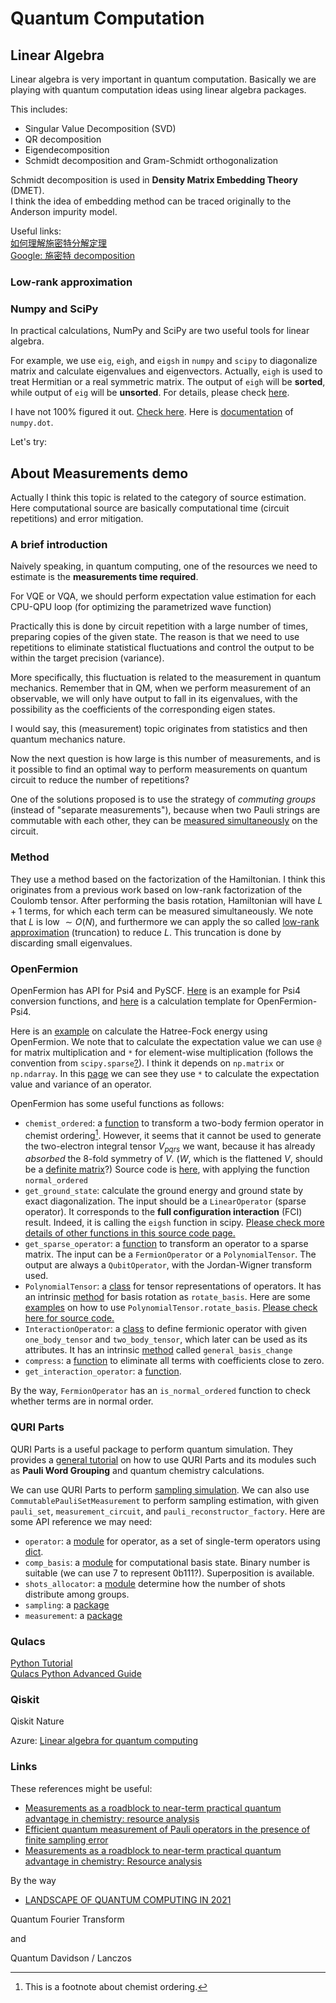 # Quantum Computation

## Linear Algebra

Linear algebra is very important in quantum computation. 
Basically we are playing with quantum computation ideas using linear algebra packages.

This includes:
* Singular Value Decomposition (SVD)
* QR decomposition
* Eigendecomposition
* Schmidt decomposition and Gram-Schmidt orthogonalization

Schmidt decomposition is used in **Density Matrix Embedding Theory** (DMET).  
I think the idea of embedding method can be traced originally to the Anderson impurity model.  

Useful links:  
[如何理解施密特分解定理](https://zhuanlan.zhihu.com/p/86137107)  
[Google: 施密特 decomposition](https://www.google.com/search?client=safari&rls=en&q=%E6%96%BD%E5%AF%86%E7%89%B9+decomposition&ie=UTF-8&oe=UTF-8#ip=1)


### Low-rank approximation


### Numpy and SciPy


In practical calculations, NumPy and SciPy are two useful tools for linear algebra. 

For example, we use ```eig```, ```eigh```, and ```eigsh``` in ```numpy``` and ```scipy``` to diagonalize matrix and calculate eigenvalues and eigenvectors.
Actually, ```eigh``` is used to treat Hermitian or a real symmetric matrix. The output of ```eigh``` will be **sorted**, while output of ```eig``` will be **unsorted**. 
For details, please check [here](https://stackoverflow.com/questions/45434989/numpy-difference-between-linalg-eig-and-linalg-eigh).

I have not 100% figured it out. [Check here](https://www.google.com/search?q=np+dot+matmul+*+%40&client=safari&sca_esv=580377342&rls=en&sxsrf=AM9HkKnxYYJvI17bXDwrVyJANqjl4mAd6w%3A1699419336990&ei=yBRLZdr8O9TQ-QblsrWQCQ&ved=0ahUKEwjagJ-vzrOCAxVUaN4KHWVZDZIQ4dUDCA8&uact=5&oq=np+dot+matmul+*+%40&gs_lp=Egxnd3Mtd2l6LXNlcnAiEW5wIGRvdCBtYXRtdWwgKiBAMgYQABgWGB4yBhAAGBYYHjIGEAAYFhgeMgYQABgWGB4yBhAAGBYYHjIGEAAYFhgeMgYQABgWGB4yBhAAGBYYHjIIEAAYigUYhgNIuAxQmgZYiwtwAXgBkAEAmAHOAaABtQSqAQUwLjMuMbgBA8gBAPgBAcICChAAGEcY1gQYsAPiAwQYACBBiAYBkAYI&sclient=gws-wiz-serp).
Here is [documentation](https://numpy.org/doc/stable/reference/generated/numpy.dot.html) of ```numpy.dot```.

Let's try:




## About Measurements demo

Actually I think this topic is related to the category of source estimation.
Here computational source are basically computational time (circuit repetitions) and error mitigation.  


### A brief introduction

Naively speaking, in quantum computing, one of the resources we need to estimate is the **measurements time required**.

For VQE or VQA, we should perform expectation value estimation for each CPU-QPU loop (for optimizing the parametrized wave function)

Practically this is done by circuit repetition with a large number of times, preparing copies of the given state. 
The reason is that we need to use repetitions to eliminate statistical fluctuations and control the output to be within the target precision (variance).

More specifically, this fluctuation is related to the measurement in quantum mechanics. 
Remember that in QM, when we perform measurement of an observable, we will only have output to fall in its eigenvalues, with the possibility as the coefficients of the corresponding eigen states.

I would say, this (measurement) topic originates from statistics and then quantum mechanics nature.

Now the next question is how large is this number of measurements, and is it possible to find an optimal way to perform measurements on quantum circuit to reduce the number of repetitions?

One of the solutions proposed is to use the strategy of _commuting groups_ (instead of "separate measurements"),
because when two Pauli strings are commutable with each other, they can be [measured simultaneously](https://quantumcomputing.stackexchange.com/questions/29465/what-does-commuting-operators-can-be-measured-simultaneously-mean) on the circuit.

### Method 

They use a method based on the factorization of the Hamiltonian. I think this originates from a previous work based on low-rank factorization of the Coulomb tensor.
After performing the basis rotation, Hamiltonian will have $L+1$ terms, for which each term can be measured simultaneously.
We note that $L$ is low $\sim O(N)$, and furthermore we can apply the so called [low-rank approximation](https://web.stanford.edu/class/cs168/l/l9.pdf) (truncation) to reduce $L$.
This truncation is done by discarding small eigenvalues.
### OpenFermion

OpenFermion has API for Psi4 and PySCF. [Here](https://github.com/quantumlib/OpenFermion-Psi4/blob/master/openfermionpsi4/_psi4_conversion_functions.py) is an example for Psi4 conversion functions,
and [here](https://github.com/quantumlib/OpenFermion-Psi4/blob/master/openfermionpsi4/_psi4_template) is a calculation template for OpenFermion-Psi4.

Here is an [example](https://quantumcomputing.stackexchange.com/questions/23801/hartree-fock-state-in-openfermion) on calculate the Hatree-Fock energy using OpenFermion. We note that to calculate the expectation value 
we can use ```@``` for matrix multiplication and ```*``` for element-wise multiplication (follows the convention from ```scipy.sparse```[?](https://docs.scipy.org/doc/scipy/reference/sparse.html)).
I think it depends on ```np.matrix``` or ```np.ndarray```.
In this [page](https://github.com/quantumlib/OpenFermion/blob/v1.6.0/src/openfermion/linalg/sparse_tools.py#L668-L710) we can see they use ```*``` to calculate the expectation value and variance of an operator.

OpenFermion has some useful functions as follows:

* ```chemist_ordered```: a [function](https://quantumai.google/reference/python/openfermion/transforms/chemist_ordered)
to transform a two-body fermion operator in chemist ordering[^1]. However, it seems that it cannot be used to generate the two-electron integral tensor $V_{pqrs}$
we want, because it has already _absorbed_ the 8-fold symmetry of $V$. ($W$, which is the flattened $V$, should be a [definite matrix](https://en.wikipedia.org/wiki/Definite_matrix)?)
Source code is [here](https://github.com/quantumlib/OpenFermion/blob/v1.6.0/src/openfermion/transforms/opconversions/term_reordering.py#L22-L62), with applying the function ```normal_ordered```
* ```get_ground_state```: calculate the ground energy and ground state by exact diagonalization. The input should be a ```LinearOperator``` (sparse operator).
It corresponds to the **full configuration interaction** (FCI) result. Indeed, it is calling the ```eigsh``` function in scipy. [Please check more details of other functions in this source code page.][link-get_ground_state]
* ```get_sparse_operator```: a [function](https://quantumai.google/reference/python/openfermion/linalg/get_sparse_operator) to transform
an operator to a sparse matrix. The input can be a ```FermionOperator``` or a ```PolynomialTensor```. The output are always a ```QubitOperator```, with the Jordan-Wigner transform used.
* ```PolynomialTensor```: a [class](https://quantumai.google/reference/python/openfermion/ops/PolynomialTensor) for tensor representations of operators. It has an intrinsic 
[method](https://github.com/quantumlib/OpenFermion/blob/v1.6.0/src/openfermion/ops/representations/polynomial_tensor.py#L370-L384) for basis rotation as ```rotate_basis```.
Here are some [examples](https://python.hotexamples.com/examples/openfermion.ops/PolynomialTensor/rotate_basis/python-polynomialtensor-rotate_basis-method-examples.html) on how to use ```PolynomialTensor.rotate_basis```.
[Please check here for source code.][link-PolynomialTensor]
* ```InteractionOperator```: a [class](https://quantumai.google/reference/python/openfermion/ops/InteractionOperator) to define fermionic operator with given ```one_body_tensor``` and ```two_body_tensor```, which later can be used as its attributes.
It has an intrinsic [method](https://quantumai.google/reference/python/openfermion/ops/general_basis_change) called ```general_basis_change```
* ```compress```: a [function](https://github.com/quantumlib/OpenFermion/blob/v1.6.0/src/openfermion/ops/operators/symbolic_operator.py#L651-L682) to eliminate all terms with coefficients close to zero.
* ```get_interaction_operator```: a [function](https://github.com/quantumlib/OpenFermion/blob/v1.6.0/src/openfermion/transforms/repconversions/conversions.py#L240-L314).

By the way, ```FermionOperator``` has an ```is_normal_ordered``` function to check whether terms are in normal order.

[link-PolynomialTensor]: https://github.com/quantumlib/OpenFermion/blob/v1.6.0/src/openfermion/ops/representations/polynomial_tensor.py#L99-L419
[link-get_ground_state]: https://github.com/quantumlib/OpenFermion/blob/v1.6.0/src/openfermion/linalg/sparse_tools.py#L600-L626

[^1]: This is a footnote about chemist ordering.

### QURI Parts

QURI Parts is a useful package to perform quantum simulation.
They provides a [general tutorial](https://quri-parts.qunasys.com/tutorials) on how to use QURI Parts and its modules
such as **Pauli Word Grouping** and quantum chemistry calculations. 

We can use QURI Parts to perform [sampling simulation](https://quri-parts.qunasys.com/tutorials/sampling_simulation).
We can also use ```CommutablePauliSetMeasurement```  to perform sampling estimation, with given ```pauli_set```, ```measurement_circuit```, and ```pauli_reconstructor_factory```.
Here are some API reference we may need:

* ```operator```: a [module](https://quri-parts.qunasys.com/quri_parts/core/quri_parts.core.operator.operator) for operator, as a set of single-term operators using [dict](https://utokyo-ipp.github.io/3/3-1.html).
* ```comp_basis```: a [module](https://quri-parts.qunasys.com/quri_parts/core/quri_parts.core.state.comp_basis.html) for computational basis state. Binary number is suitable (we can use 7 to represent 0b111?). Superposition is available.
* ```shots_allocator```: a [module](https://quri-parts.qunasys.com/quri_parts/core/quri_parts.core.sampling.shots_allocator.html) determine how the number of shots distribute among groups.
* ```sampling```: a [package](https://quri-parts.qunasys.com/quri_parts/core/quri_parts.core.estimator.sampling)
* ```measurement```: a [package](https://quri-parts.qunasys.com/quri_parts/core/quri_parts.core.measurement)

### Qulacs

[Python Tutorial](http://docs.qulacs.org/en/latest/intro/4.1_python_tutorial.html#)  
[Qulacs Python Advanced Guide](http://docs.qulacs.org/en/latest/guide/2.0_python_advanced.html#Quantum-States)

### Qiskit

Qiskit Nature

Azure: [Linear algebra for quantum computing](https://learn.microsoft.com/en-us/azure/quantum/overview-algebra-for-quantum-computing)

### Links

These references might be useful:
* [Measurements as a roadblock to near-term practical quantum advantage in chemistry: resource analysis
](https://arxiv.org/abs/2012.04001)
* [Efficient quantum measurement of Pauli operators in the presence of finite sampling error](https://arxiv.org/pdf/1908.06942.pdf)
* [Measurements as a roadblock to near-term practical quantum advantage in chemistry: Resource analysis](https://journals.aps.org/prresearch/abstract/10.1103/PhysRevResearch.4.033154)


By the way
* [LANDSCAPE OF QUANTUM COMPUTING IN 2021](https://sam-jaques.appspot.com/quantum_landscape)


Quantum Fourier Transform

and 

Quantum Davidson / Lanczos